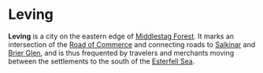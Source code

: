 # Leving

**Leving** is a city on the eastern edge of [Middlestag Forest](../../../../ch-4-esterfell-gazetteer/esterfell/lenya/middlestag-forest.md). It marks an intersection of the [Road of Commerce](../road-of-commerce.md) and connecting roads to [Salkinar](../salkinar.md) and [Brier Glen](../brier-glen.md), and is thus frequented by travelers and merchants moving between the settlements to the south of the [Esterfell Sea](../../../../ch-4-esterfell-gazetteer/esterfell/lenya/esterfell-sea/).
